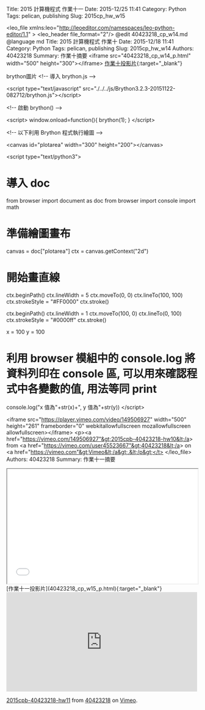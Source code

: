 Title: 2015 計算機程式 作業十一
Date: 2015-12/25 11:41
Category: Python
Tags: pelican, publishing
Slug: 2015cp_hw_w15
<?xml version="1.0" encoding="utf-8"?>
<!-- Created by Leo: http://leoeditor.com/leo_toc.html -->
<?xml-stylesheet ekr_test ?>
<leo_file xmlns:leo="http://leoeditor.com/namespaces/leo-python-editor/1.1" >
<leo_header file_format="2"/>
<vnodes>
<v t="leo.20160114235720.1"><vh>@edit 40423218_cp_w14.md</vh></v>
</vnodes>
<tnodes>
<t tx="leo.20160114235720.1">@language md
Title: 2015 計算機程式 作業十
Date: 2015-12/18 11:41
Category: Python
Tags: pelican, publishing
Slug: 2015cp_hw_w14
Authors: 40423218
Summary: 作業十摘要
&lt;iframe src="40423218_cp_w14_p.html" width="500" height="300"&gt;&lt;/iframe&gt;
[作業十投影片](40423218_cp_w14_p.html){:target="_blank"}



brython圖片
&lt;!-- 導入 brython.js --&gt;

&lt;script type="text/javascript" src="./../../js/Brython3.2.3-20151122-082712/brython.js"&gt;&lt;/script&gt;

&lt;!-- 啟動 brython() --&gt;

&lt;script&gt;
window.onload=function(){
brython(1);
}
&lt;/script&gt;

&lt;!-- 以下利用 Brython 程式執行繪圖 --&gt;

&lt;canvas id="plotarea" width="300" height="200"&gt;&lt;/canvas&gt;

&lt;script type="text/python3"&gt;
# 導入 doc
from browser import document as doc
from browser import console
import math

# 準備繪圖畫布
canvas = doc["plotarea"]
ctx = canvas.getContext("2d")

# 開始畫直線
ctx.beginPath()
ctx.lineWidth = 5
ctx.moveTo(0, 0)
ctx.lineTo(100, 100)
ctx.strokeStyle = "#FF0000"
ctx.stroke()

ctx.beginPath()
ctx.lineWidth = 1
ctx.moveTo(100, 0)
ctx.lineTo(0, 100)
ctx.strokeStyle = "#0000ff"
ctx.stroke()

x = 100
y = 100

# 利用 browser 模組中的 console.log 將資料列印在 console 區, 可以用來確認程式中各變數的值, 用法等同 print
console.log("x 值為"+str(x)+", y 值為"+str(y))
&lt;/script&gt;


&lt;iframe src="https://player.vimeo.com/video/149506927" width="500" height="261" frameborder="0" webkitallowfullscreen mozallowfullscreen allowfullscreen&gt;&lt;/iframe&gt; &lt;p&gt;&lt;a href="https://vimeo.com/149506927"&gt;2015cpb-40423218-hw10&lt;/a&gt; from &lt;a href="https://vimeo.com/user45523667"&gt;40423218&lt;/a&gt; on &lt;a href="https://vimeo.com"&gt;Vimeo&lt;/a&gt;.&lt;/p&gt;</t>
</tnodes>
</leo_file>
Authors: 40423218
Summary: 作業十一摘要
<iframe src="40423218_cp_w15_p.html" width="500" height="300"></iframe>
[作業十一投影片](40423218_cp_w15_p.html){:target="_blank"}

<iframe src="https://player.vimeo.com/video/150019523" width="500" height="260" frameborder="0" webkitallowfullscreen mozallowfullscreen allowfullscreen></iframe> <p><a href="https://vimeo.com/150019523">2015cpb-40423218-hw11</a> from <a href="https://vimeo.com/user45523667">40423218</a> on <a href="https://vimeo.com">Vimeo</a>.</p>